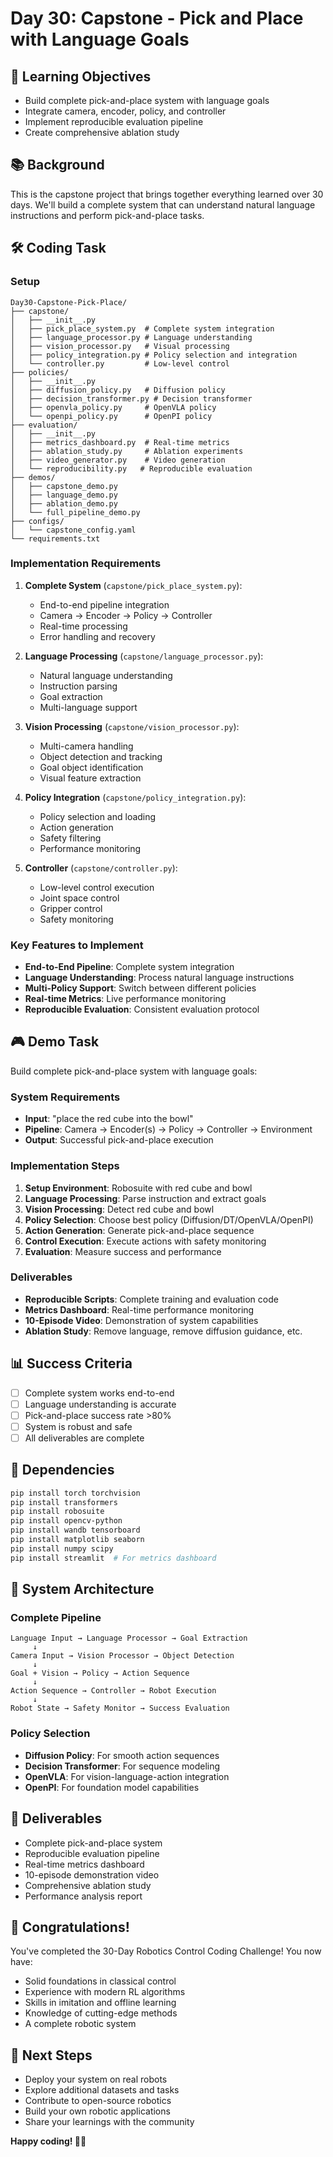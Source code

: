 # Day 30: Capstone - Pick and Place with Language Goals

## 🎯 Learning Objectives
- Build complete pick-and-place system with language goals
- Integrate camera, encoder, policy, and controller
- Implement reproducible evaluation pipeline
- Create comprehensive ablation study

## 📚 Background
This is the capstone project that brings together everything learned over 30 days. We'll build a complete system that can understand natural language instructions and perform pick-and-place tasks.

## 🛠️ Coding Task

### Setup
```
Day30-Capstone-Pick-Place/
├── capstone/
│   ├── __init__.py
│   ├── pick_place_system.py  # Complete system integration
│   ├── language_processor.py # Language understanding
│   ├── vision_processor.py   # Visual processing
│   ├── policy_integration.py # Policy selection and integration
│   └── controller.py         # Low-level control
├── policies/
│   ├── __init__.py
│   ├── diffusion_policy.py   # Diffusion policy
│   ├── decision_transformer.py # Decision transformer
│   ├── openvla_policy.py     # OpenVLA policy
│   └── openpi_policy.py      # OpenPI policy
├── evaluation/
│   ├── __init__.py
│   ├── metrics_dashboard.py  # Real-time metrics
│   ├── ablation_study.py     # Ablation experiments
│   ├── video_generator.py    # Video generation
│   └── reproducibility.py   # Reproducible evaluation
├── demos/
│   ├── capstone_demo.py
│   ├── language_demo.py
│   ├── ablation_demo.py
│   └── full_pipeline_demo.py
├── configs/
│   └── capstone_config.yaml
└── requirements.txt
```

### Implementation Requirements

1. **Complete System** (`capstone/pick_place_system.py`):
   - End-to-end pipeline integration
   - Camera → Encoder → Policy → Controller
   - Real-time processing
   - Error handling and recovery

2. **Language Processing** (`capstone/language_processor.py`):
   - Natural language understanding
   - Instruction parsing
   - Goal extraction
   - Multi-language support

3. **Vision Processing** (`capstone/vision_processor.py`):
   - Multi-camera handling
   - Object detection and tracking
   - Goal object identification
   - Visual feature extraction

4. **Policy Integration** (`capstone/policy_integration.py`):
   - Policy selection and loading
   - Action generation
   - Safety filtering
   - Performance monitoring

5. **Controller** (`capstone/controller.py`):
   - Low-level control execution
   - Joint space control
   - Gripper control
   - Safety monitoring

### Key Features to Implement

- **End-to-End Pipeline**: Complete system integration
- **Language Understanding**: Process natural language instructions
- **Multi-Policy Support**: Switch between different policies
- **Real-time Metrics**: Live performance monitoring
- **Reproducible Evaluation**: Consistent evaluation protocol

## 🎮 Demo Task
Build complete pick-and-place system with language goals:

### System Requirements
- **Input**: "place the red cube into the bowl"
- **Pipeline**: Camera → Encoder(s) → Policy → Controller → Environment
- **Output**: Successful pick-and-place execution

### Implementation Steps
1. **Setup Environment**: Robosuite with red cube and bowl
2. **Language Processing**: Parse instruction and extract goals
3. **Vision Processing**: Detect red cube and bowl
4. **Policy Selection**: Choose best policy (Diffusion/DT/OpenVLA/OpenPI)
5. **Action Generation**: Generate pick-and-place sequence
6. **Control Execution**: Execute actions with safety monitoring
7. **Evaluation**: Measure success and performance

### Deliverables
- **Reproducible Scripts**: Complete training and evaluation code
- **Metrics Dashboard**: Real-time performance monitoring
- **10-Episode Video**: Demonstration of system capabilities
- **Ablation Study**: Remove language, remove diffusion guidance, etc.

## 📊 Success Criteria
- [ ] Complete system works end-to-end
- [ ] Language understanding is accurate
- [ ] Pick-and-place success rate >80%
- [ ] System is robust and safe
- [ ] All deliverables are complete

## 🔧 Dependencies
```bash
pip install torch torchvision
pip install transformers
pip install robosuite
pip install opencv-python
pip install wandb tensorboard
pip install matplotlib seaborn
pip install numpy scipy
pip install streamlit  # For metrics dashboard
```

## 📝 System Architecture

### Complete Pipeline
```
Language Input → Language Processor → Goal Extraction
     ↓
Camera Input → Vision Processor → Object Detection
     ↓
Goal + Vision → Policy → Action Sequence
     ↓
Action Sequence → Controller → Robot Execution
     ↓
Robot State → Safety Monitor → Success Evaluation
```

### Policy Selection
- **Diffusion Policy**: For smooth action sequences
- **Decision Transformer**: For sequence modeling
- **OpenVLA**: For vision-language-action integration
- **OpenPI**: For foundation model capabilities

## 📝 Deliverables
- Complete pick-and-place system
- Reproducible evaluation pipeline
- Real-time metrics dashboard
- 10-episode demonstration video
- Comprehensive ablation study
- Performance analysis report

## 🎉 Congratulations!
You've completed the 30-Day Robotics Control Coding Challenge! You now have:
- Solid foundations in classical control
- Experience with modern RL algorithms
- Skills in imitation and offline learning
- Knowledge of cutting-edge methods
- A complete robotic system

## 🚀 Next Steps
- Deploy your system on real robots
- Explore additional datasets and tasks
- Contribute to open-source robotics
- Build your own robotic applications
- Share your learnings with the community

**Happy coding! 🤖✨**

